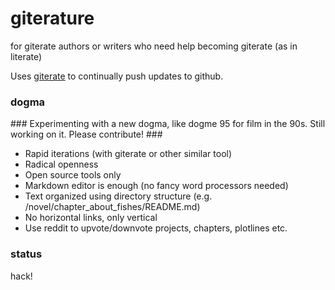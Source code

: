 # giterature #

for giterate authors or writers who need help becoming giterate (as in literate)

Uses [giterate](https://github.com/monkybrain/giterate) to continually push updates to github.

### dogma ###

&#35;&#35;&#35; Experimenting with a new dogma, like dogme 95 for film in the 90s. Still working on it. Please contribute! &#35;&#35;&#35;

* Rapid iterations (with giterate or other similar tool)
* Radical openness
* Open source tools only
* Markdown editor is enough (no fancy word processors needed)
* Text organized using directory structure (e.g. /novel/chapter_about_fishes/README.md)
* No horizontal links, only vertical
* Use reddit to upvote/downvote projects, chapters, plotlines etc. 

### status ###
hack!

